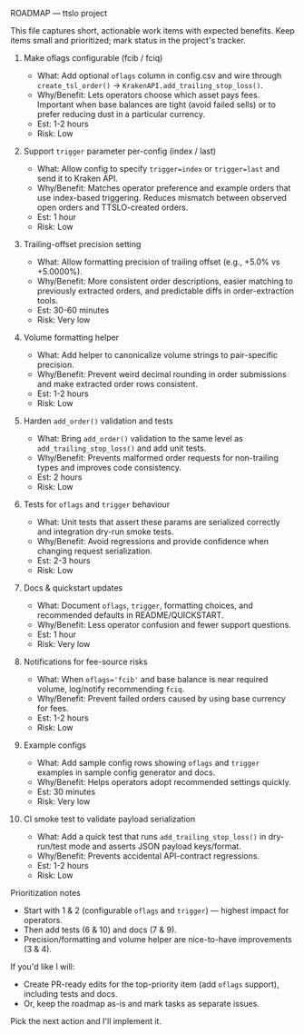 ROADMAP — ttslo project

This file captures short, actionable work items with expected benefits. Keep items small and prioritized; mark status in the project's tracker.

1) Make oflags configurable (fcib / fciq)
   - What: Add optional `oflags` column in config.csv and wire through `create_tsl_order()` -> `KrakenAPI.add_trailing_stop_loss()`.
   - Why/Benefit: Lets operators choose which asset pays fees. Important when base balances are tight (avoid failed sells) or to prefer reducing dust in a particular currency.
   - Est: 1-2 hours
   - Risk: Low

2) Support `trigger` parameter per-config (index / last)
   - What: Allow config to specify `trigger=index` or `trigger=last` and send it to Kraken API.
   - Why/Benefit: Matches operator preference and example orders that use index-based triggering. Reduces mismatch between observed open orders and TTSLO-created orders.
   - Est: 1 hour
   - Risk: Low

3) Trailing-offset precision setting
   - What: Allow formatting precision of trailing offset (e.g., +5.0% vs +5.0000%).
   - Why/Benefit: More consistent order descriptions, easier matching to previously extracted orders, and predictable diffs in order-extraction tools.
   - Est: 30-60 minutes
   - Risk: Very low

4) Volume formatting helper
   - What: Add helper to canonicalize volume strings to pair-specific precision.
   - Why/Benefit: Prevent weird decimal rounding in order submissions and make extracted order rows consistent.
   - Est: 1-2 hours
   - Risk: Low

5) Harden `add_order()` validation and tests
   - What: Bring `add_order()` validation to the same level as `add_trailing_stop_loss()` and add unit tests.
   - Why/Benefit: Prevents malformed order requests for non-trailing types and improves code consistency.
   - Est: 2 hours
   - Risk: Low

6) Tests for `oflags` and `trigger` behaviour
   - What: Unit tests that assert these params are serialized correctly and integration dry-run smoke tests.
   - Why/Benefit: Avoid regressions and provide confidence when changing request serialization.
   - Est: 2-3 hours
   - Risk: Low

7) Docs & quickstart updates
   - What: Document `oflags`, `trigger`, formatting choices, and recommended defaults in README/QUICKSTART.
   - Why/Benefit: Less operator confusion and fewer support questions.
   - Est: 1 hour
   - Risk: Very low

8) Notifications for fee-source risks
   - What: When `oflags='fcib'` and base balance is near required volume, log/notify recommending `fciq`.
   - Why/Benefit: Prevent failed orders caused by using base currency for fees.
   - Est: 1-2 hours
   - Risk: Low

9) Example configs
   - What: Add sample config rows showing `oflags` and `trigger` examples in sample config generator and docs.
   - Why/Benefit: Helps operators adopt recommended settings quickly.
   - Est: 30 minutes
   - Risk: Very low

10) CI smoke test to validate payload serialization
    - What: Add a quick test that runs `add_trailing_stop_loss()` in dry-run/test mode and asserts JSON payload keys/format.
    - Why/Benefit: Prevents accidental API-contract regressions.
    - Est: 1-2 hours
    - Risk: Low

Prioritization notes
- Start with 1 & 2 (configurable `oflags` and `trigger`) — highest impact for operators.
- Then add tests (6 & 10) and docs (7 & 9).
- Precision/formatting and volume helper are nice-to-have improvements (3 & 4).

If you'd like I will:
- Create PR-ready edits for the top-priority item (add `oflags` support), including tests and docs.
- Or, keep the roadmap as-is and mark tasks as separate issues. 

Pick the next action and I'll implement it.